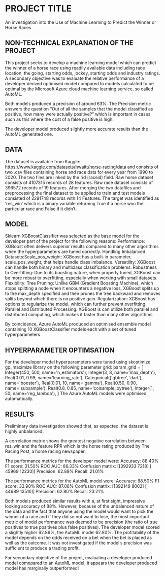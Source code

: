 # PROJECT TITLE 
An investigation into the Use of Machine Learning to Predict the Winner or Horse Races

## NON-TECHNICAL EXPLANATION OF THE PROJECT
This project seeks to develop a machine learning model which can predict the winner of a horse race using readily available data including race location, the going, starting odds, jockey, starting odds and industry ratings.
A secondary objective was to evaluate the relative performance of a developer derived optimised model compared to models calculated to be optimal by the Microsoft Azure cloud machine learning service, so called AutoML.

Both models produced a precision of around 63%. The Precision metric answers the question “Out of all the samples that the model classified as positive, how many were actually positive?” which is important in cases such as this where the cost of a false positive is high.

The developer model produced slightly more accurate results than the AutoML generated one.

## DATA
The dataset is available from Kaggle: https://www.kaggle.com/datasets/hwaitt/horse-racing/data and consists of two .csv files containing horse and race data for every year from 1990 to 2020. The two files are linked by the rid (raceid) field. 
Raw horse dataset consists of 4107315 records of 28 features.
Raw race dataset consists of 396572 records of 19 features.
After merging the two datafiles and preprocessing the final dataset to be applied to train and test models consisted of 2291748 records with 14
Features.
The target was identified as ‘res_win’ which is a binary variable returning True if a horse won the particular race and False if it didn’t.
## MODEL 
Sklearn XGBoostClassifier was selected as the base model for the developer part of the project for the following reasons: 
Performance: XGBoost often delivers superior results compared to many other algorithms when the hyperparameters are tuned correctly.
Handling Imbalanced Datasets:Scale_pos_weight: XGBoost has a built-in parameter, scale_pos_weight, that helps handle class imbalance.
Versatility: XGBoost can handle both binary and multiclass classification problems.
Robustness to Overfitting: Due to its boosting nature, when properly tuned, XGBoost can be more robust to overfitting, especially when working with small datasets.
Flexibility:
Tree Pruning: Unlike GBM (Gradient Boosting Machine), which stops splitting a node when it encounters a negative loss, XGBoost splits up to the max_depth specified and then prunes the tree backward and removes splits beyond which there is no positive gain.
Regularization: XGBoost has options to regularize the model, which can further prevent overfitting.
Parallel and Distributed Processing: XGBoost is can utilize both parallel and distributed computing, which makes it faster than many other algorithms.

By coincidence, Azure AutoML produced an optimised ensemble model containing 10 XGBoostClassifier models each with a set of tuned hyperparameters

## HYPERPARAMETER OPTIMSATION
For the developer model hyperparameters were tuned using skoptimize gp_maximize library on the following parameter grid:
param_grid = [
    Integer(450, 500, name='n_estimators'),
    Integer(3, 8, name='max_depth'),
    Real(0.01, 0.99, name='learning_rate'),
    Categorical(['gbtree', 'dart'], name='booster'),
    Real(0.01, 10, name='gamma'),
    Real(0.50, 0.90, name='subsample'),
    Real(0.8, 0.85, name='colsample_bytree'),
    Integer(1, 50, name='reg_lambda'),
]
The Azure AutoML models were optimised automatically.
 
## RESULTS
Preliminary data investigation showed that, as expected, the dataset is highly unbalanced.
 
A correlation matrix shows the greatest negative correlation between res_win and the feature RPR which is the horse rating produced by The Racing Post, a horse racing newspaper.

 

The performance metrics for the developer model were:
Accuracy: 88.40%
F1 score: 31.50%
ROC AUC: 86.33%
Confusion matrix:  [[392933   7218]
 [ 45969  12230]]
Precision: 62.89%
Recall: 21.01%

The performance metrics for the AutoML model were:
Accuracy: 88.50%
F1 score: 33.90%
ROC AUC: 87.06%
Confusion matrix:  [[392149   8002]
 [ 44689  13510]]
Precision: 62.80%
Recall: 23.21%

Both models produced similar results with a, at first sight, impressive looking accuracy of 88%. However, because of the unbalanced nature of the data and the fact that anyone using the model would want to pick the winner of a race and if they did so not want to lose, the most important metric of model performance was deemed to be precision (the ratio of true positives to true positives plus false positives). The developer model scored a slightly higher 62.89%, the AutoML model 62.80%. 
The profitability of the model depends on the odds received on a bet when the bet is placed as well as the outcome. It was not investigated if the model’s precision was sufficient to produce a trading profit.

For secondary objective of the project, evaluating a developer produced model comopared to an AutoML model, it appears the developer produced model has marginally outperformed!

